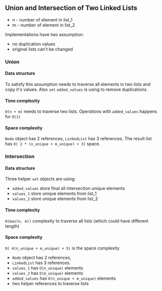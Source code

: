 ## Union and Intersection of Two Linked Lists

- n - number of element in list_1
- m - number of element in list_2

Implementations have two assumption: 
- no duplication values
- original lists can't be changed

### Union

#### Data structure

To satisfy this assumption needs to traverse all elements in two lists and copy it's values. Also `set` `added_values`
is using to remove duplications.

#### Time complexity
`O(n + m)` needs to traverse two lists. Operations with `added_values` happens for `O(1)`

#### Space complexity
`Node` object has 2 references, `LinkedList` has 3 references.
The result list has `O( 2 * (n_unique + m_unique) + 3)` space.

### Intersection

#### Data structure
Three helper `set` objects are using: 
- `added_values` store final all intersection unique elements
- `values_1` store unique elements from list_1
- `values_2` store unique elements from list_2

#### Time complexity
`O(max(n, m))` complexity to traverse all lists (which could have different length)

#### Space complexity
`O( 4(n_unique + m_unique) + 5)` is the space complexity

- `Node` object has 2 references, 
- `LinkedList` has 3 references.
- `values_1` has `O(n_unique)` elements
- `values_2` has `O(m_unique)` elements
- `added_values` has `O(n_unique + m_unique)` elements
- two helper references to traverse lists
